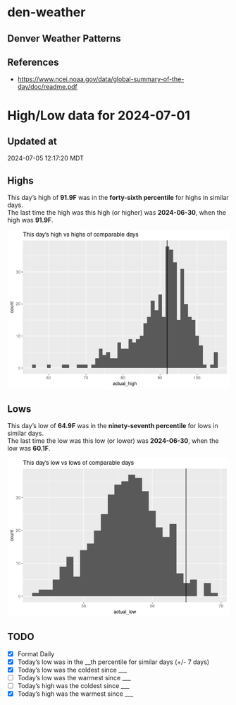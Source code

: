 # den-weather


## Denver Weather Patterns

## References

- <https://www.ncei.noaa.gov/data/global-summary-of-the-day/doc/readme.pdf>

# High/Low data for 2024-07-01

## Updated at

2024-07-05 12:17:20 MDT

## Highs

This day’s high of **91.9F** was in the **forty-sixth percentile** for
highs in similar days.  
The last time the high was this high (or higher) was **2024-06-30**,
when the high was **91.9F**.

![](readme_files/figure-commonmark/unnamed-chunk-4-1.png)

## Lows

This day’s low of **64.9F** was in the **ninety-seventh percentile** for
lows in similar days.  
The last time the low was this low (or lower) was **2024-06-30**, when
the low was **60.1F**.

![](readme_files/figure-commonmark/unnamed-chunk-6-1.png)

## TODO

- [x] Format Daily
- [x] Today’s low was in the \_\_th percentile for similar days (+/- 7
  days)
- [x] Today’s low was the coldest since \_\_\_
- [ ] Today’s low was the warmest since \_\_\_
- [ ] Today’s high was the coldest since \_\_\_
- [x] Today’s high was the warmest since \_\_\_
